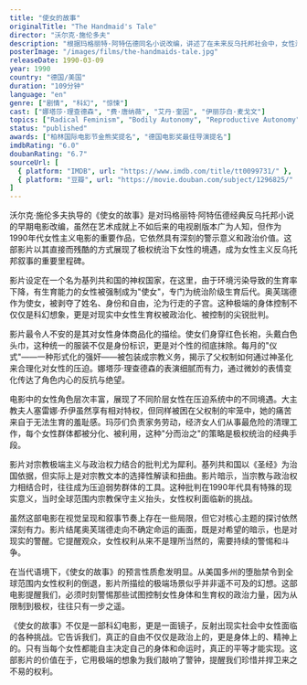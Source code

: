 ```yaml
---
title: "使女的故事"
originalTitle: "The Handmaid's Tale"
director: "沃尔克·施伦多夫"
description: "根据玛格丽特·阿特伍德同名小说改编，讲述了在未来反乌托邦社会中，女性沦为生育工具的故事。影片深刻展现了父权制下女性的压迫，以及反抗的力量与代价。"
posterImage: "/images/films/the-handmaids-tale.jpg"
releaseDate: 1990-03-09
year: 1990
country: "德国/美国"
duration: "109分钟"
language: "en"
genre: ["剧情", "科幻", "惊悚"]
cast: ["娜塔莎·理查德森", "费·唐纳薇", "艾丹·奎因", "伊丽莎白·麦戈文"]
topics: ["Radical Feminism", "Bodily Autonomy", "Reproductive Autonomy", "Patriarchy Critique"]
status: "published"
awards: ["柏林国际电影节金熊奖提名", "德国电影奖最佳导演提名"]
imdbRating: "6.0"
doubanRating: "6.7"
sourceUrl: [
  { platform: "IMDB", url: "https://www.imdb.com/title/tt0099731/" },
  { platform: "豆瓣", url: "https://movie.douban.com/subject/1296825/" }
]
---
```


沃尔克·施伦多夫执导的《使女的故事》是对玛格丽特·阿特伍德经典反乌托邦小说的早期电影改编，虽然在艺术成就上不如后来的电视剧版本广为人知，但作为1990年代女性主义电影的重要作品，它依然具有深刻的警示意义和政治价值。这部影片以其直接而残酷的方式展现了极权统治下女性的境遇，成为女性主义反乌托邦叙事的重要里程碑。

影片设定在一个名为基列共和国的神权国家，在这里，由于环境污染导致的生育率下降，有生育能力的女性被强制成为"使女"，专门为统治阶级生育后代。奥芙瑞德作为使女，被剥夺了姓名、身份和自由，沦为行走的子宫。这种极端的身体控制不仅仅是科幻想象，更是对现实中女性生育权被政治化、被控制的尖锐批判。

影片最令人不安的是其对女性身体商品化的描绘。使女们身穿红色长袍，头戴白色头巾，这种统一的服装不仅是身份标识，更是对个性的彻底抹除。每月的"仪式"——一种形式化的强奸——被包装成宗教义务，揭示了父权制如何通过神圣化来合理化对女性的压迫。娜塔莎·理查德森的表演细腻而有力，通过微妙的表情变化传达了角色内心的反抗与绝望。

电影中的女性角色层次丰富，展现了不同阶层女性在压迫系统中的不同境遇。大主教夫人塞雷娜·乔伊虽然享有相对特权，但同样被困在父权制的牢笼中，她的痛苦来自于无法生育的羞耻感。玛莎们负责家务劳动，经济女人们从事最危险的清理工作，每个女性群体都被分化、被利用，这种"分而治之"的策略是极权统治的经典手段。

影片对宗教极端主义与政治权力结合的批判尤为犀利。基列共和国以《圣经》为治国依据，但实际上是对宗教文本的选择性解读和扭曲。影片暗示，当宗教与政治权力相结合时，往往成为压迫弱势群体的工具。这种批判在1990年代具有特殊的现实意义，当时全球范围内宗教保守主义抬头，女性权利面临新的挑战。

虽然这部电影在视觉呈现和叙事节奏上存在一些局限，但它对核心主题的探讨依然深刻有力。影片结尾奥芙瑞德走向不确定命运的画面，既是对希望的暗示，也是对现实的警醒。它提醒观众，女性权利从来不是理所当然的，需要持续的警惕和斗争。

在当代语境下，《使女的故事》的预言性质愈发明显。从美国多州的堕胎禁令到全球范围内女性权利的倒退，影片所描绘的极端场景似乎并非遥不可及的幻想。这部电影提醒我们，必须时刻警惕那些试图控制女性身体和生育权的政治力量，因为从限制到极权，往往只有一步之遥。

《使女的故事》不仅是一部科幻电影，更是一面镜子，反射出现实社会中女性面临的各种挑战。它告诉我们，真正的自由不仅仅是政治上的，更是身体上的、精神上的。只有当每个女性都能自主决定自己的身体和命运时，真正的平等才能实现。这部影片的价值在于，它用极端的想象为我们敲响了警钟，提醒我们珍惜并捍卫来之不易的权利。
